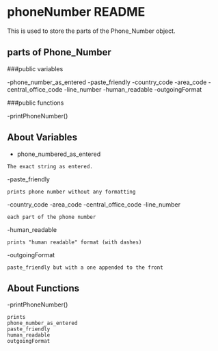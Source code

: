 # phoneNumber README

This is used to store the parts of the Phone_Number object.

## parts of Phone_Number

###public variables

-phone_number_as_entered
-paste_friendly
-country_code
-area_code
-central_office_code
-line_number
-human_readable
-outgoingFormat


###public functions


-printPhoneNumber()

## About Variables 

- phone_numbered_as_entered
```
The exact string as entered.
```

-paste_friendly
```
prints phone number without any formatting 
```

-country_code
-area_code
-central_office_code
-line_number
```
each part of the phone number
```

-human_readable
```
prints "human readable" format (with dashes)
```

-outgoingFormat
```
paste_friendly but with a one appended to the front
```

## About Functions

-printPhoneNumber()
```
prints 
phone_number_as_entered
paste_friendly
human_readable
outgoingFormat
```